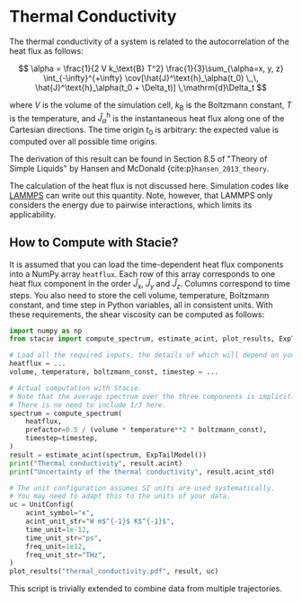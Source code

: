 # Thermal Conductivity

The thermal conductivity of a system is related to the autocorrelation
of the heat flux as follows:

$$
    \alpha = \frac{1}{2 V k_\text{B} T^2}
        \frac{1}{3}\sum_{\alpha=x, y, z}
        \int_{-\infty}^{+\infty}
        \cov[\hat{J}^\text{h}_\alpha(t_0) \,,\, \hat{J}^\text{h}_\alpha(t_0 + \Delta_t)]
        \,\mathrm{d}\Delta_t
$$

where $V$ is the volume of the simulation cell,
$k_\text{B}$ is the Boltzmann constant,
$T$ is the temperature,
and $\hat{J}^\text{h}_\alpha$ is the instantaneous heat flux along one of the Cartesian directions.
The time origin $t_0$ is arbitrary:
the expected value is computed over all possible time origins.

The derivation of this result can be found in
Section 8.5 of "Theory of Simple Liquids"
by Hansen and McDonald {cite:p}`hansen_2013_theory`.

The calculation of the heat flux is not discussed here.
Simulation codes like [LAMMPS](https://lammps.org/) can write out this quantity.
Note, however, that LAMMPS only considers the energy due to pairwise interactions,
which limits its applicability.

## How to Compute with Stacie?

It is assumed that you can load the time-dependent heat flux components
into a NumPy array `heatflux`.
Each row of this array corresponds to one heat flux component
in the order $\hat{J}_x$, $\hat{J}_y$ and $\hat{J}_z$.
Columns correspond to time steps.
You also need to store the cell volume, temperature,
Boltzmann constant, and time step in Python variables,
all in consistent units.
With these requirements, the shear viscosity can be computed as follows:

```python
import numpy as np
from stacie import compute_spectrum, estimate_acint, plot_results, ExpTailModel, UnitConfig

# Load all the required inputs, the details of which will depend on your use case.
heatflux = ...
volume, temperature, boltzmann_const, timestep = ...

# Actual computation with Stacie.
# Note that the average spectrum over the three components is implicit.
# There is no need to include 1/3 here.
spectrum = compute_spectrum(
    heatflux,
    prefactor=0.5 / (volume * temperature**2 * boltzmann_const),
    timestep=timestep,
)
result = estimate_acint(spectrum, ExpTailModel())
print("Thermal conductivity", result.acint)
print("Uncertainty of the thermal conductivity", result.acint_std)

# The unit configuration assumes SI units are used systematically.
# You may need to adapt this to the units of your data.
uc = UnitConfig(
    acint_symbol="κ",
    acint_unit_str="W m$^{-1}$ K$^{-1}$",
    time_unit=1e-12,
    time_unit_str="ps",
    freq_unit=1e12,
    freq_unit_str="THz",
)
plot_results("thermal_conductivity.pdf", result, uc)
```

This script is trivially extended to combine data from multiple trajectories.
